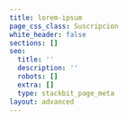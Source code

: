 ```yaml
---
title: lorem-ipsum
page_css_class: Suscripcion
white_header: false
sections: []
seo:
  title: ''
  description: ''
  robots: []
  extra: []
  type: stackbit_page_meta
layout: advanced
---
```

